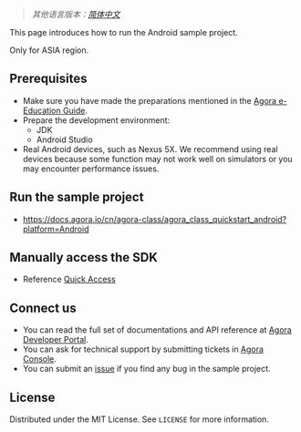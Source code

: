 ﻿> *其他语言版本：[简体中文](README.zh.md)*

This page introduces how to run the Android sample project.

Only for ASIA region.

## Prerequisites 

- Make sure you have made the preparations mentioned in the [Agora e-Education Guide](https://github.com/AgoraIO-Usecase/eEducation).
- Prepare the development environment:
  - JDK
  - Android Studio
- Real Android devices, such as Nexus 5X. We recommend using real devices because some function may not work well on simulators or you may encounter performance issues.

## Run the sample project

- https://docs.agora.io/cn/agora-class/agora_class_quickstart_android?platform=Android

## Manually access the SDK
- Reference [Quick Access](https://docs.agora.io/en/agora-class/agora_class_quickstart_android?platform=Android)

## Connect us

- You can read the full set of documentations and API reference at [Agora Developer Portal](https://docs.agora.io/en/).
- You can ask for technical support by submitting tickets in [Agora Console](https://dashboard.agora.io/). 
- You can submit an [issue](https://github.com/AgoraIO-Usecase/eEducation/issues) if you find any bug in the sample project. 

## License

Distributed under the MIT License. See `LICENSE` for more information.

